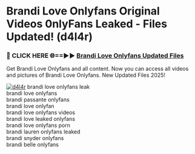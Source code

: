 # Brandi Love Onlyfans Original Videos 0nlyFans Leaked - Files Updated! (d4l4r)

<h3>🔴 CLICK HERE 🌐==►► <a href="https://tinyurl.com/ms9xzufz" rel="nofollow">Brandi Love Onlyfans Updated Files</a></h3>

Get Brandi Love Onlyfans and all content. Now you can access all videos and pictures of Brandi Love Onlyfans. New Updated Files 2025!

[![d4l4r](https://i.imgur.com/PQ7UWWw.gif)](https://tinyurl.com/ms9xzufz)
brandi love onlyfans leak<br>
brandi love onlyfans<br>
brandi passante onlyfans<br>
brandi love onlyfan<br>
brandi love onlyfans videos<br>
brandi love leaked onlyfans<br>
brandi love onlyfans porn<br>
brandi lauren onlyfans leaked<br>
brandi snyder onlyfans<br>
brandi belle onlyfans